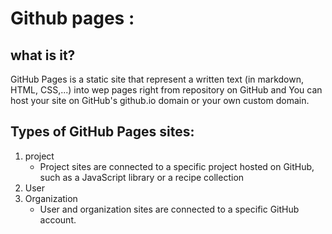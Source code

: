 # Github pages :

  ## what is it?
  
  GitHub Pages is a static site that represent a written text (in markdown, HTML, CSS,...) into wep pages right from repository 
on GitHub and You can host your site on GitHub's github.io domain or your own custom domain.

 ## Types of GitHub Pages sites:

1. project
   - Project sites are connected to a specific project hosted on GitHub, such as a JavaScript library or a recipe collection
2. User 
3. Organization
   - User and organization sites are connected to a specific GitHub account.

 
